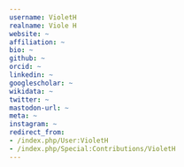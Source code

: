 ```yaml
---
username: VioletH
realname: Viole H
website: ~
affiliation: ~
bio: ~
github: ~
orcid: ~
linkedin: ~
googlescholar: ~
wikidata: ~
twitter: ~
mastodon-url: ~
meta: ~
instagram: ~
redirect_from:
- /index.php/User:VioletH
- /index.php/Special:Contributions/VioletH
---
```

